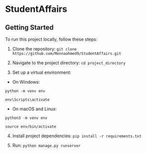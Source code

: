 # StudentAffairs

## Getting Started

To run this project locally, follow these steps:

1. Clone the repository:
```git clone https://github.com/Mennaahmed9/StudentAffairs.git```

2. Navigate to the project directory: 
```cd project_directory```

3. Set up a virtual environment: 

- On Windows:
```
python -m venv env
```
```
env\Scripts\activate
```
  
- On macOS and Linux:

```
python3 -m venv env
```
```
source env/bin/activate
```
  
4. Install project dependencies:
```pip install -r requirements.txt```

5. Run: 
```python manage.py runserver```
  
  
